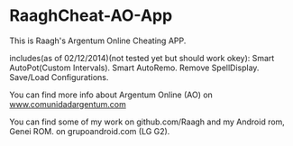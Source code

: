 RaaghCheat-AO-App
=================
This is Raagh's Argentum Online Cheating APP. 

includes(as of 02/12/2014)(not tested yet but should work okey):
Smart AutoPot(Custom Intervals).
Smart AutoRemo.
Remove SpellDisplay.
Save/Load Configurations.

You can find more info about Argentum Online (AO) on www.comunidadargentum.com

You can find some of my work on github.com/Raagh
and my Android rom, Genei ROM. on grupoandroid.com (LG G2).
